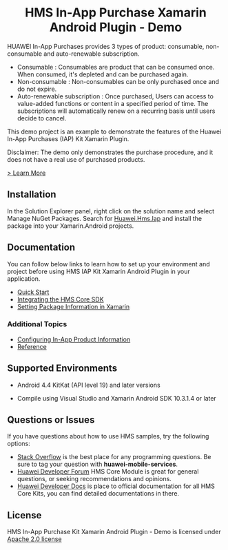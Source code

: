 
<p align="center">
  <h1 align="center">HMS In-App Purchase Xamarin Android Plugin - Demo</h1>
</p>
HUAWEI In-App Purchases provides 3 types of product: consumable, non-consumable and auto-renewable subscription.

- Consumable : Consumables are product that can be consumed once. When consumed, it's depleted and can be purchased again.
- Non-consumable : Non-consumables can be only purchased once and do not expire.
- Auto-renewable subscription : Once purchased, Users can access to value-added functions or content in a specified period of time. The subscriptions will automatically renew on a recurring basis until users decide to cancel.

This demo project is an example to demonstrate the features of the Huawei In-App Purchases (IAP) Kit Xamarin Plugin.

Disclaimer: The demo only demonstrates the purchase procedure, and it does not have a real use of purchased products.

[> Learn More](https://developer.huawei.com/consumer/en/doc/development/HMS-Plugin-Guides/introduction-0000001050727490)


## Installation

In the Solution Explorer panel, right click on the solution name and select Manage NuGet Packages. Search for [Huawei.Hms.Iap](https://www.nuget.org/packages/Huawei.Hms.Hianalytics) and install the package into your Xamarin.Android projects.

## Documentation

You can follow below links to learn how to set up your environment and project before using HMS IAP Kit Xamarin Android Plugin in your application.

- [Quick Start](https://developer.huawei.com/consumer/en/doc/development/HMS-Plugin-Guides/preparedevenv-0000001051088608)
- [Integrating the HMS Core SDK](https://developer.huawei.com/consumer/en/doc/development/HMS-Plugin-Guides/integrating-sdk-0000001051008621) 
- [Setting Package Information in Xamarin](https://developer.huawei.com/consumer/en/doc/development/HMS-Plugin-Guides/setting-package-0000001051088538) 

### Additional Topics

- [Configuring In-App Product Information](https://developer.huawei.com/consumer/en/doc/development/HMS-Plugin-Guides/config-inapp-product-0000001058428422) 
- [Reference](https://developer.huawei.com/consumer/en/doc/development/HMS-Plugin-References-V1/overview-0000001061670763-V1)

## Supported Environments

- Android 4.4 KitKat (API level 19) and later versions

- Compile using Visual Studio and Xamarin Android SDK 10.3.1.4 or later

## Questions or Issues

If you have questions about how to use HMS samples, try the following options:
- [Stack Overflow](https://stackoverflow.com/questions/tagged/huawei-mobile-services) is the best place for any programming questions. Be sure to tag your question with 
**huawei-mobile-services**.
- [Huawei Developer Forum](https://forums.developer.huawei.com/forumPortal/en/home?fid=0101187876626530001) HMS Core Module is great for general questions, or seeking recommendations and opinions.
- [Huawei Developer Docs](https://developer.huawei.com/consumer/en/doc/overview/HMS-Core-Plugin) is place to official documentation for all HMS Core Kits, you can find detailed documentations in there. 

## License

HMS In-App Purchase Kit Xamarin Android Plugin - Demo is licensed under [Apache 2.0 license](LICENCE)